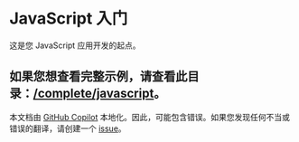 # JavaScript 入门

这是您 JavaScript 应用开发的起点。

如果您想查看完整示例，请查看此目录：[/complete/javascript](../complete/javascript/)。
---

本文档由 [GitHub Copilot](https://docs.github.com/copilot/about-github-copilot/what-is-github-copilot) 本地化。因此，可能包含错误。如果您发现任何不当或错误的翻译，请创建一个 [issue](../../issues)。

